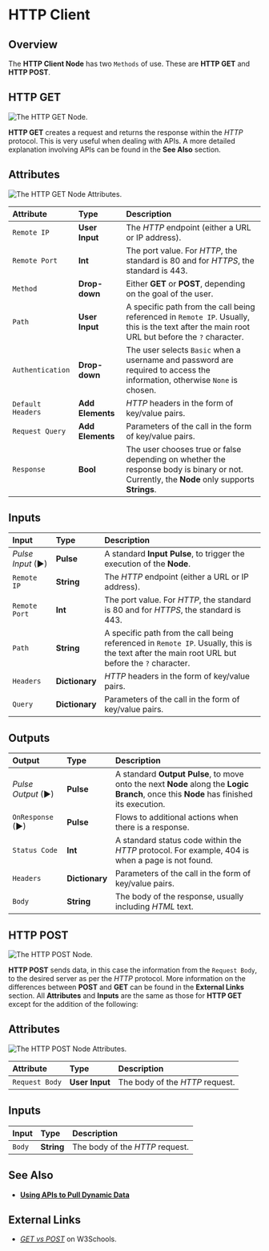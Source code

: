 # HTTP Client

## Overview

The **HTTP Client Node** has two `Methods` of use. These are **HTTP GET** and **HTTP POST**.

## HTTP GET

![The HTTP GET Node.](../../../.gitbook/assets/httpgetnode.png)

**HTTP GET** creates a request and returns the response within the _HTTP_ protocol. This is very useful when dealing with APIs. A more detailed explanation involving APIs can be found in the **See Also** section.

## Attributes

![The HTTP GET Node Attributes.](../../../.gitbook/assets/httpgetattributes.png)

| Attribute | Type | Description |
| :--- | :--- | :--- |
| `Remote IP` | **User Input** | The _HTTP_ endpoint \(either a URL or IP address\). |
| `Remote Port` | **Int** | The port value. For _HTTP_, the standard is 80 and for *HTTPS*, the standard is 443. |
| `Method` | **Drop-down** | Either **GET** or **POST**, depending on the goal of the user. |
| `Path` | **User Input** | A specific path from the call being referenced in `Remote IP`. Usually, this is the text after the main root URL but before the `?` character. |
| `Authentication` | **Drop-down** | The user selects `Basic` when a username and password are required to access the information, otherwise `None` is chosen. |
| `Default Headers` | **Add Elements** | _HTTP_ headers in the form of key/value pairs. |
| `Request Query` | **Add Elements** | Parameters of the call in the form of key/value pairs. |
| `Response` | **Bool** | The user chooses true or false depending on whether the response body is binary or not. Currently, the **Node** only supports **Strings**. |

## Inputs

| Input | Type | Description |
| :--- | :--- | :--- |
| _Pulse Input_ \(►\) | **Pulse** | A standard **Input Pulse**, to trigger the execution of the **Node**. |
| `Remote IP` | **String** | The _HTTP_ endpoint \(either a URL or IP address\). |
| `Remote Port` | **Int** | The port value. For _HTTP_, the standard is 80 and for *HTTPS*, the standard is 443. |
| `Path` | **String** | A specific path from the call being referenced in `Remote IP`. Usually, this is the text after the main root URL but before the `?` character. |
| `Headers` | **Dictionary** | _HTTP_ headers in the form of key/value pairs. |
| `Query` | **Dictionary** | Parameters of the call in the form of key/value pairs. |

## Outputs

| Output | Type | Description |
| :--- | :--- | :--- |
| _Pulse Output_ \(►\) | **Pulse** | A standard **Output Pulse**, to move onto the next **Node** along the **Logic Branch**, once this **Node** has finished its execution. |
| `OnResponse` \(►\) | **Pulse** | Flows to additional actions when there is a response. |
| `Status Code` | **Int** | A standard status code within the _HTTP_ protocol. For example, 404 is when a page is not found. |
| `Headers` | **Dictionary** | Parameters of the call in the form of key/value pairs. |
| `Body` | **String** | The body of the response, usually including _HTML_ text. |

## HTTP POST

![The HTTP POST Node.](../../../.gitbook/assets/httppostnode.png)

**HTTP POST** sends data, in this case the information from the `Request Body`, to the desired server as per the _HTTP_ protocol. More information on the differences between **POST** and **GET** can be found in the **External Links** section. All **Attributes** and **Inputs** are the same as those for **HTTP GET** except for the addition of the following:

## Attributes

![The HTTP POST Node Attributes.](../../../.gitbook/assets/httppostattributesreal.png)

| Attribute | Type | Description |
| :--- | :--- | :--- |
| `Request Body` | **User Input** | The body of the _HTTP_ request. |

## Inputs

| Input | Type | Description |
| :--- | :--- | :--- |
| `Body` | **String** | The body of the _HTTP_ request. |

## See Also

* [**Using APIs to Pull Dynamic Data**](https://docs.incari.com/incari-studio/v/2021.3-unreleased/demo-projects/using-apis-to-pull-dynamic-data#http-get)

## External Links

* [_GET vs POST_](https://www.w3schools.com/tags/ref_httpmethods.asp) on W3Schools.

